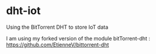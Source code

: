 # dht-iot
Using the BitTorrent DHT to store IoT data

I am using my forked version of the module bitTorrent-dht : https://github.com/EtienneV/bittorrent-dht